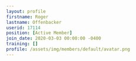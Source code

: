 ```yaml
---
layout: profile
firstname: Roger
lastname: Offenbacker
userid: 17114
position: [Active Member]
join_date: 2020-03-03 00:00:00 -0400
training: []
profile: /assets/img/members/default/avatar.png
---
```

